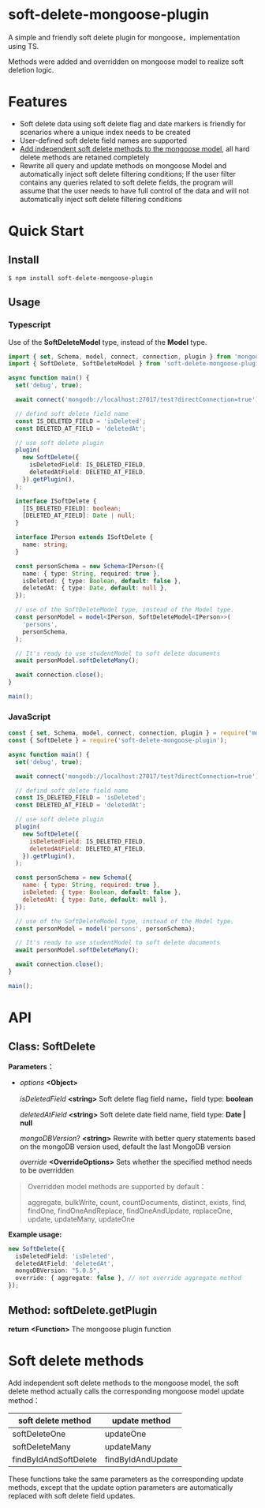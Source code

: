 soft-delete-mongoose-plugin
================

A simple and friendly soft delete plugin for mongoose，implementation using TS.

Methods were added and overridden on mongoose model to realize soft deletion logic.

# Features

- Soft delete data using soft delete flag and date markers is friendly for scenarios where a unique index needs to be created
- User-defined soft delete field names are supported
- [Add independent soft delete methods to the mongoose model](#soft-delete-methods), all hard delete methods are retained completely
- Rewrite all query and update methods on mongoose Model and automatically inject soft delete filtering conditions; If the user filter contains any queries related to soft delete fields, the program will assume that the user needs to have full control of the data and will not automatically inject soft delete filtering conditions



# Quick Start

## Install

```
$ npm install soft-delete-mongoose-plugin
```



## Usage

### Typescript

Use of the **SoftDeleteModel** type, instead of the **Model** type.

```typescript
import { set, Schema, model, connect, connection, plugin } from 'mongoose';
import { SoftDelete, SoftDeleteModel } from 'soft-delete-mongoose-plugin';

async function main() {
  set('debug', true);

  await connect('mongodb://localhost:27017/test?directConnection=true');

  // defind soft delete field name
  const IS_DELETED_FIELD = 'isDeleted';
  const DELETED_AT_FIELD = 'deletedAt';

  // use soft delete plugin
  plugin(
    new SoftDelete({
      isDeletedField: IS_DELETED_FIELD,
      deletedAtField: DELETED_AT_FIELD,
    }).getPlugin(),
  );

  interface ISoftDelete {
    [IS_DELETED_FIELD]: boolean;
    [DELETED_AT_FIELD]: Date | null;
  }

  interface IPerson extends ISoftDelete {
    name: string;
  }

  const personSchema = new Schema<IPerson>({
    name: { type: String, required: true },
    isDeleted: { type: Boolean, default: false },
    deletedAt: { type: Date, default: null },
  });

  // use of the SoftDeleteModel type, instead of the Model type.
  const personModel = model<IPerson, SoftDeleteModel<IPerson>>(
    'persons',
    personSchema,
  );

  // It's ready to use studentModel to soft delete documents
  await personModel.softDeleteMany();

  await connection.close();
}

main();
```



### JavaScript

```javascript
const { set, Schema, model, connect, connection, plugin } = require('mongoose');
const { SoftDelete } = require('soft-delete-mongoose-plugin');

async function main() {
  set('debug', true);

  await connect('mongodb://localhost:27017/test?directConnection=true');

  // defind soft delete field name
  const IS_DELETED_FIELD = 'isDeleted';
  const DELETED_AT_FIELD = 'deletedAt';

  // use soft delete plugin
  plugin(
    new SoftDelete({
      isDeletedField: IS_DELETED_FIELD,
      deletedAtField: DELETED_AT_FIELD,
    }).getPlugin(),
  );

  const personSchema = new Schema({
    name: { type: String, required: true },
    isDeleted: { type: Boolean, default: false },
    deletedAt: { type: Date, default: null },
  });

  // use of the SoftDeleteModel type, instead of the Model type.
  const personModel = model('persons', personSchema);

  // It's ready to use studentModel to soft delete documents
  await personModel.softDeleteMany();

  await connection.close();
}

main();
```



# API

## Class: SoftDelete

**Parameters：**

- *options* **\<Object\>**

    *isDeletedField* **\<string\>**  Soft delete flag field name，field type: **boolean**

    *deletedAtField* **\<string\>**  Soft delete date field name, field type: **Date | null**

    *mongoDBVersion*? **\<string\>**  Rewrite with better query statements based on the mongoDB version used, default the last MongoDB version

    *override* **\<OverrideOptions\>** Sets whether the specified method needs to be overridden

    

> Overridden model methods are supported by default：
>
> aggregate, bulkWrite, count, countDocuments, distinct, exists, find, findOne, findOneAndReplace, findOneAndUpdate, replaceOne, update, updateMany, updateOne



**Example usage:**

```typescript
new SoftDelete({
  isDeletedField: 'isDeleted',
  deletedAtField: 'deletedAt',
  mongoDBVersion: "5.0.5",
  override: { aggregate: false }, // not override aggregate method
});
```



## Method: softDelete.getPlugin

**return** **\<Function\>**  The mongoose plugin function



# Soft delete methods

Add independent soft delete methods to the mongoose model, the soft delete method actually calls the corresponding mongoose model update method：

| soft delete method    | update method     |
| --------------------- | ----------------- |
| softDeleteOne         | updateOne         |
| softDeleteMany        | updateMany        |
| findByIdAndSoftDelete | findByIdAndUpdate |

These functions take the same parameters as the corresponding update methods, except that the update option parameters are automatically replaced with soft delete field updates.  

